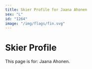 ```yaml
---
title: Skier Profile for Jaana Ahonen
sex: "L"
id: "1264"
image: "/img/flags/fin.svg" 
---
```


# Skier Profile

This page is for: Jaana Ahonen.
    